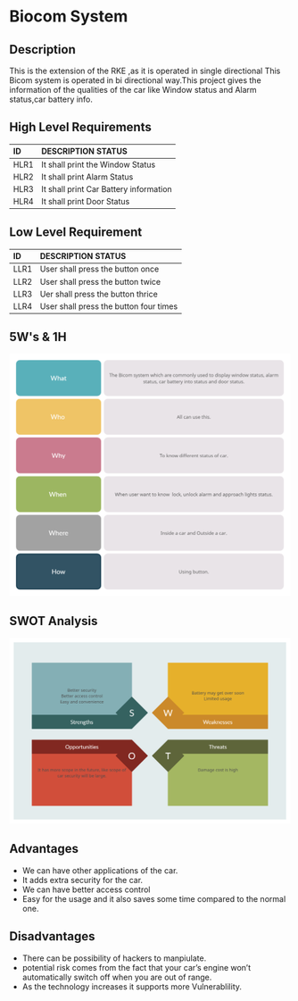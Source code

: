 # Biocom System
 
## Description

This is the extension of the RKE ,as it is operated in single directional This Bicom system is operated in bi directional way.This project gives the information of the qualities of the car like Window status and Alarm status,car battery info.



## High Level Requirements
|ID  |DESCRIPTION	STATUS                                   |
|:---|:----------------------------------------------------|
|HLR1|It shall print the Window Status|
|HLR2|It shall print Alarm Status |
|HLR3|It shall print Car Battery information |
|HLR4|It shall print Door Status |




## Low Level Requirement
|ID  |DESCRIPTION	STATUS                                                               |
|:---|:--------------------------------------------------------------------------------|
|LLR1|User shall press the button once |
|LLR2|User shall press the button twice |
|LLR3|Uer shall press the button thrice |
|LLR4|User shall press the button four times |


## 5W's & 1H

![](https://github.com/AKIVISHNU473/M3_Grup40/blob/main/2_Bicom_System/6_ImagesAndVideos/5W(2).jpg)


## SWOT Analysis

![](https://github.com/AKIVISHNU473/M3_Grup40/blob/main/2_Bicom_System/6_ImagesAndVideos/1SW.jpg)



## Advantages

* We can have other applications of the car.
* It adds extra security for the car.
* We can have better access control
* Easy for the usage and it also saves some time compared to the normal one.
    
## Disadvantages

* There can be possibility of hackers to manpiulate.
* potential risk comes from the fact that your car’s engine won’t automatically switch off when you are out of range.
* As the technology increases it supports more Vulnerablility.

